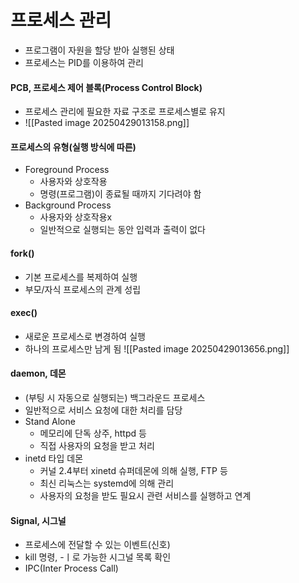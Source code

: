 # 프로세스 관리
- 프로그램이 자원을 할당 받아 실행된 상태
- 프로세스는 PID를 이용하여 관리

#### PCB, 프로세스 제어 블록(Process Control Block)
- 프로세스 관리에 필요한 자료 구조로 프로세스별로 유지
- ![[Pasted image 20250429013158.png]]

#### 프로세스의 유형(실행 방식에 따른)
- Foreground Process
	- 사용자와 상호작용
	- 명령(프로그램)이 종료될 때까지 기다려야 함
- Background Process
	- 사용자와 상호작용x
	- 일반적으로 실행되는 동안 입력과 출력이 없다

#### fork()
- 기본 프로세스를 복제하여 실행
- 부모/자식 프로세스의 관계 성립

#### exec()
- 새로운 프로세스로 변경하여 실행
- 하나의 프로세스만 남게 됨
![[Pasted image 20250429013656.png]]

#### daemon, 데몬
- (부팅 시 자동으로 실행되는) 백그라운드 프로세스
- 일반적으로 서비스 요청에 대한 처리를 담당
- Stand Alone
	- 메모리에 단독 상주, httpd 등
	- 직접 사용자의 요청을 받고 처리
- inetd 타입 데몬
	- 커널 2.4부터 xinetd 슈퍼데몬에 의해 실행, FTP 등
	- 최신 리눅스는 systemd에 의해 관리
	- 사용자의 요청을 받도 필요시 관련 서비스를 실행하고 연계

#### Signal, 시그널
- 프로세스에 전달할 수 있는 이벤트(신호)
- kill 명령, -ㅣ로 가능한 시그널 목록 확인
- IPC(Inter Process Call)
